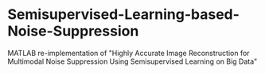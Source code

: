 # Semisupervised-Learning-based-Noise-Suppression
MATLAB re-implementation of "Highly Accurate Image Reconstruction for Multimodal Noise Suppression Using Semisupervised Learning on Big Data"
